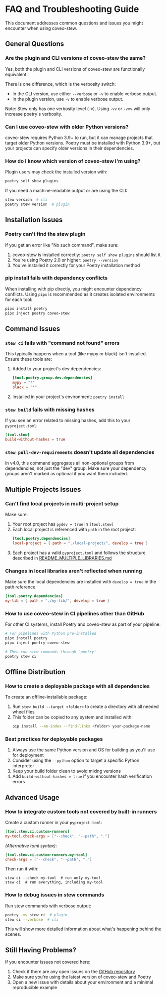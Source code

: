 # FAQ and Troubleshooting Guide

This document addresses common questions and issues you might encounter when using coveo-stew.

## General Questions

### Are the plugin and CLI versions of coveo-stew the same?

Yes, both the plugin and CLI versions of coveo-stew are functionally equivalent.

There is one difference, which is the verbosity switch:
- In the CLI version, use either `--verbose` or `-v` to enable verbose output.
- In the plugin version, use `-v` to enable verbose output.

Note: Stew only has one verbosity level (-v). Using `-vv` or `-vvv` will only increase poetry's verbosity.


### Can I use coveo-stew with older Python versions?

coveo-stew requires Python 3.9+ to run, but it can manage projects that target older Python versions. Poetry must be installed with Python 3.9+, but your projects can specify older versions in their dependencies.

### How do I know which version of coveo-stew I'm using?

Plugin users may check the installed version with:

```bash
poetry self show plugins
```

If you need a machine-readable output or are using the CLI:

```bash
stew version  # cli
poetry stew version  # plugin
```


## Installation Issues

### Poetry can't find the stew plugin

If you get an error like "No such command", make sure:

1. coveo-stew is installed correctly: `poetry self show plugins` should list it
2. You're using Poetry 2.0 or higher: `poetry --version`
3. You've installed it correctly for your Poetry installation method

### pip install fails with dependency conflicts

When installing with pip directly, you might encounter dependency conflicts. Using `pipx` is recommended as it creates isolated environments for each tool:

```bash
pipx install poetry
pipx inject poetry coveo-stew
```

## Command Issues

### `stew ci` fails with "command not found" errors

This typically happens when a tool (like mypy or black) isn't installed. Ensure these tools are:

1. Added to your project's dev dependencies:
   ```toml
   [tool.poetry.group.dev.dependencies]
   mypy = "*"
   black = "*"
   ```
2. Installed in your project's environment: `poetry install`

### `stew build` fails with missing hashes

If you see an error related to missing hashes, add this to your `pyproject.toml`:

```toml
[tool.stew]
build-without-hashes = true
```

### `stew pull-dev-requirements` doesn't update all dependencies

In v4.0, this command aggregates all non-optional groups from dependencies, not just the "dev" group. Make sure your dependency groups aren't marked as optional if you want them included.

## Multiple Projects Issues

### Can't find local projects in multi-project setup

Make sure:

1. Your root project has `pydev = true` in `[tool.stew]`
2. Each local project is referenced with `path` in the root project:
   ```toml
   [tool.poetry.dependencies]
   local-project = { path = "./local-project/", develop = true }
   ```
3. Each project has a valid `pyproject.toml` and follows the structure described in [README_MULTIPLE_LIBRARIES.md](./README_MULTIPLE_LIBRARIES.md)

### Changes in local libraries aren't reflected when running

Make sure the local dependencies are installed with `develop = true` in the path reference:

```toml
[tool.poetry.dependencies]
my-lib = { path = "./my-lib/", develop = true }
```

### How to use coveo-stew in CI pipelines other than GitHub

For other CI systems, install Poetry and coveo-stew as part of your pipeline:

```bash
# For pipelines with Python pre-installed
pipx install poetry
pipx inject poetry coveo-stew

# Then run stew commands through `poetry`
poetry stew ci
```

## Offline Distribution

### How to create a deployable package with all dependencies

To create an offline-installable package:

1. Run `stew build --target <folder>` to create a directory with all needed wheel files
2. This folder can be copied to any system and installed with:
   ```bash
   pip install --no-index --find-links <folder> your-package-name
   ```

### Best practices for deployable packages

1. Always use the same Python version and OS for building as you'll use for deployment
2. Consider using the `--python` option to target a specific Python interpreter
3. Keep your build folder clean to avoid mixing versions
4. Add `build-without-hashes = true` if you encounter hash verification errors

## Advanced Usage

### How to integrate custom tools not covered by built-in runners

Create a custom runner in your `pyproject.toml`:

```toml
[tool.stew.ci.custom-runners]
my-tool.check-args = ["--check", "--path", "."]
```

_(Alternative toml syntax)_:

```toml
[tool.stew.ci.custom-runners.my-tool]
check-args = ["--check", "--path", "."]
```

Then run it with:
```
stew ci --check my-tool  # run only my-tool
stew ci  # run everything, including my-tool
```

### How to debug issues in stew commands

Run stew commands with verbose output:

```bash
poetry -vv stew ci  # plugin
stew ci --verbose  # cli
```

This will show more detailed information about what's happening behind the scenes.

## Still Having Problems?

If you encounter issues not covered here:

1. Check if there are any open issues on the [GitHub repository](https://github.com/coveo/stew/issues)
2. Make sure you're using the latest version of coveo-stew and Poetry
3. Open a new issue with details about your environment and a minimal reproducible example
